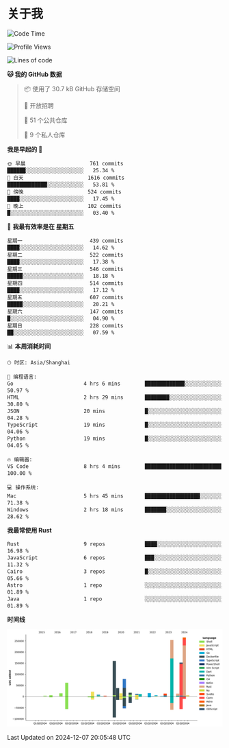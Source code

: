 # 关于我

<!--START_SECTION:waka-->
![Code Time](http://img.shields.io/badge/Code%20Time-3%2C342%20hrs%2039%20mins-blue)

![Profile Views](http://img.shields.io/badge/%E4%B8%AA%E4%BA%BA%E8%B5%84%E6%96%99%E8%A7%82%E7%9C%8B%E6%AC%A1%E6%95%B0-0-blue)

![Lines of code](https://img.shields.io/badge/%E4%BB%8E%E3%80%8CHello%20World%E3%80%8D%E8%B5%B7%E6%88%91%E5%B7%B2%E7%BB%8F%E5%86%99%E4%BA%86-1.2%20million%20%E8%A1%8C%E4%BB%A3%E7%A0%81-blue)

**🐱 我的 GitHub 数据** 

> 📦  使用了 30.7 kB GitHub 存储空间 
 > 
> 💼 开放招聘
 > 
> 📜 51 个公共仓库 
 > 
> 🔑 9 个私人仓库 
 > 
**我是早起的 🐤** 

```text
🌞 早晨                     761 commits         ██████░░░░░░░░░░░░░░░░░░░   25.34 % 
🌆 白天                     1616 commits        █████████████░░░░░░░░░░░░   53.81 % 
🌃 傍晚                     524 commits         ████░░░░░░░░░░░░░░░░░░░░░   17.45 % 
🌙 晚上                     102 commits         █░░░░░░░░░░░░░░░░░░░░░░░░   03.40 % 
```
📅 **我最有效率是在 星期五** 

```text
星期一                      439 commits         ████░░░░░░░░░░░░░░░░░░░░░   14.62 % 
星期二                      522 commits         ████░░░░░░░░░░░░░░░░░░░░░   17.38 % 
星期三                      546 commits         █████░░░░░░░░░░░░░░░░░░░░   18.18 % 
星期四                      514 commits         ████░░░░░░░░░░░░░░░░░░░░░   17.12 % 
星期五                      607 commits         █████░░░░░░░░░░░░░░░░░░░░   20.21 % 
星期六                      147 commits         █░░░░░░░░░░░░░░░░░░░░░░░░   04.90 % 
星期日                      228 commits         ██░░░░░░░░░░░░░░░░░░░░░░░   07.59 % 
```


📊 **本周消耗时间** 

```text
🕑︎ 时区: Asia/Shanghai

💬 编程语言: 
Go                       4 hrs 6 mins        █████████████░░░░░░░░░░░░   50.97 % 
HTML                     2 hrs 29 mins       ████████░░░░░░░░░░░░░░░░░   30.80 % 
JSON                     20 mins             █░░░░░░░░░░░░░░░░░░░░░░░░   04.28 % 
TypeScript               19 mins             █░░░░░░░░░░░░░░░░░░░░░░░░   04.06 % 
Python                   19 mins             █░░░░░░░░░░░░░░░░░░░░░░░░   04.05 % 

🔥 编辑器: 
VS Code                  8 hrs 4 mins        █████████████████████████   100.00 % 

💻 操作系统: 
Mac                      5 hrs 45 mins       ██████████████████░░░░░░░   71.38 % 
Windows                  2 hrs 18 mins       ███████░░░░░░░░░░░░░░░░░░   28.62 % 
```

**我最常使用 Rust** 

```text
Rust                     9 repos             ████░░░░░░░░░░░░░░░░░░░░░   16.98 % 
JavaScript               6 repos             ███░░░░░░░░░░░░░░░░░░░░░░   11.32 % 
Cairo                    3 repos             █░░░░░░░░░░░░░░░░░░░░░░░░   05.66 % 
Astro                    1 repo              ░░░░░░░░░░░░░░░░░░░░░░░░░   01.89 % 
Java                     1 repo              ░░░░░░░░░░░░░░░░░░░░░░░░░   01.89 % 
```



**时间线**

![Lines of Code chart](https://raw.githubusercontent.com/catusax/catusax/master/assets/bar_graph.png)


 Last Updated on 2024-12-07 20:05:48 UTC
<!--END_SECTION:waka-->
